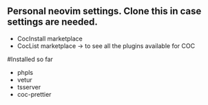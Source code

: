 ## Personal neovim settings. Clone this in case settings are needed.

- CocInstall marketplace
- CocList marketplace  -> to see all the plugins available for COC

#Installed so far

- phpls
- vetur
- tsserver
- coc-prettier
